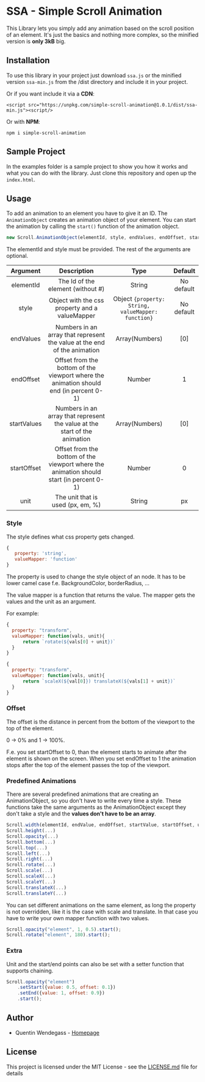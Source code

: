 # SSA - Simple Scroll Animation

This Library lets you simply add any animation based on the scroll position of an element.
It's just the basics and nothing more complex, so the minified version is **only 3kB** big. 


## Installation
To use this library in your project just download `ssa.js` or the minified version `ssa-min.js` from the /dist directory and include it in your project.

Or if you want include it via a **CDN**:
 
`<script src="https://unpkg.com/simple-scroll-animation@1.0.1/dist/ssa-min.js"><script/>`

Or with **NPM**:

`npm i simple-scroll-animation`


## Sample Project
In the examples folder is a sample project to show you how it works and what you can do with the library. 
Just clone this repository and open up the `index.html`.


## Usage
To add an animation to an element you have to give it an ID. 
The `AnimationObject` creates an animation object of your element. You can start the animation by calling the `start()` function of the animation object.

```javascript
new Scroll.AnimationObject(elementId, style, endValues, endOffset, startValues, startOffset, unit).start();
```
The elementId and style must be provided. The rest of the arguments are optional.

| Argument      | Description   | Type  |  Default |
|:-------------:|:-------------:|:-----:|:-----:|
| elementId     | The Id of the element (without #)| String | No default |
| style         | Object with the css property and a valueMapper |  Object `{property: String, valueMapper: function}` | No default |
| endValues     | Numbers in an array that represent the value at the end of the animation |    Array(Numbers)| [0]
| endOffset     | Offset from the bottom of the viewport where the animation should end (in percent 0-1)      |    Number | 1
| startValues   | Numbers in an array that represent the value at the start of the animation     |    Array(Numbers) | [0]
| startOffset   | Offset from the bottom of the viewport where the animation should start (in percent 0-1)     |    Number | 0
| unit          | The unit that is used (px, em, %)|    String | px


### Style
The style defines what css property gets changed. 

 ```javascript
{
    property: 'string', 
    valueMapper: 'function'
}
 ```
 
 The property is used to change the style object of an node. It has to be lower camel case f.e. BackgroundColor, borderRadius, ...
 
 The value mapper is a function that returns the value. The mapper gets the values and the unit as an argument.
  
  For example: 
  
  ```javascript
{
    property: "transform",
    valueMapper: function(vals, unit){
        return `rotate(${vals[0] + unit})`  
    }
}

{
    property: "transform",
    valueMapper: function(vals, unit){
        return `scaleX(${val[0]}) translateX(${vals[1] + unit})`  
    }
}
  ```
  
### Offset
The offset is the distance in percent from the bottom of the viewport to the top of the element.

0 -> 0% and 1 -> 100%. 

F.e. you set startOffset to 0, than the element starts to animate after the element is shown on the screen. When you set endOffset to 1 the animation stops after the top of the
element passes the top of the viewport.


### Predefined Animations
There are several predefined animations that are creating an AnimationObject, so you don't have to write every time a style. These functions take the same arguments as the AnimationObject except they don't take a style and the **values don't have to be an array**.

```javascript
Scroll.width(elementId, endValue, endOffset, startValue, startOffset, unit)
Scroll.height(...)
Scroll.opacity(...)
Scroll.bottom(...)
Scroll.top(...)
Scroll.left(...)
Scroll.right(...)
Scroll.rotate(...)
Scroll.scale(...)
Scroll.scaleX(...)
Scroll.scaleY(...)
Scroll.translateX(...)
Scroll.translateY(...)
```

You can set different animations on the same element, as long the property is not overridden, like it is the case with scale and translate. 
In that case you have to write your own mapper function with two values.


```javascript
Scroll.opacity("element", 1, 0.5).start();
Scroll.rotate("element", 180).start();
```


### Extra
Unit and the start/end points can also be set with a setter function that supports chaining.

```javascript
Scroll.opacity("element")
    .setStart({value: 0.5, offset: 0.1})
    .setEnd({value: 1, offset: 0.9})
    .start();
```

## Author
* Quentin Wendegass - [Homepage](https://www.wendegass.com)

## License
This project is licensed under the MIT License - see the [LICENSE.md](LICENSE.md) file for details




  
  
  
  
  
  
  



    



